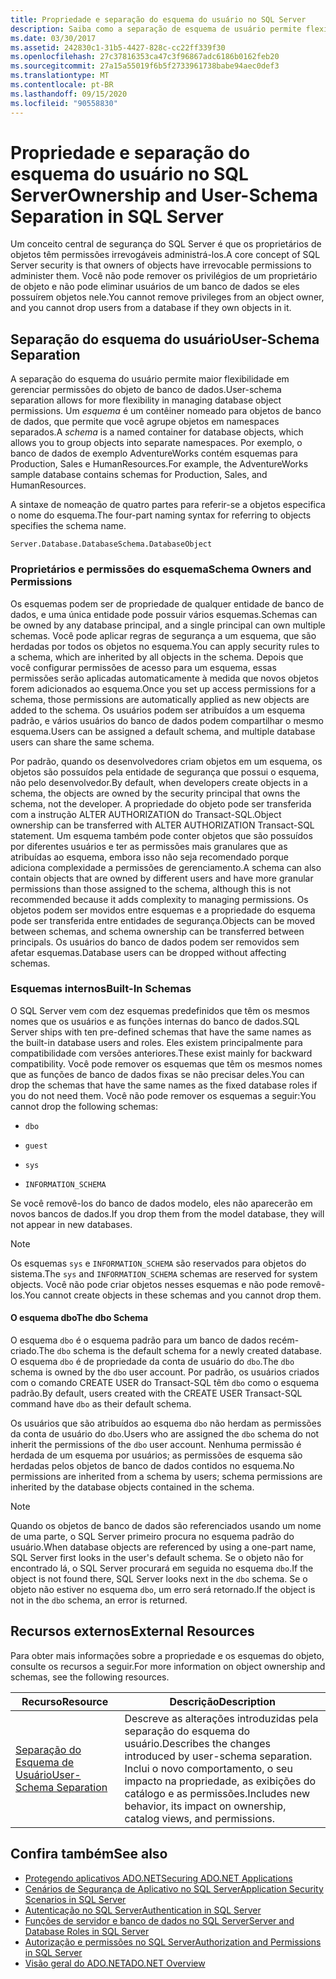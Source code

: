 ```yaml
---
title: Propriedade e separação do esquema do usuário no SQL Server
description: Saiba como a separação de esquema de usuário permite flexibilidade no gerenciamento de permissões de objeto de banco de dados SQL Server. Os esquemas agrupam objetos em namespaces separados.
ms.date: 03/30/2017
ms.assetid: 242830c1-31b5-4427-828c-cc22ff339f30
ms.openlocfilehash: 27c37816353ca47c3f96867adc6186b0162feb20
ms.sourcegitcommit: 27a15a55019f6b5f2733961738babe94aec0def3
ms.translationtype: MT
ms.contentlocale: pt-BR
ms.lasthandoff: 09/15/2020
ms.locfileid: "90558830"
---
```

# <a name="ownership-and-user-schema-separation-in-sql-server"></a><span data-ttu-id="37cd6-104">Propriedade e separação do esquema do usuário no SQL Server</span><span class="sxs-lookup"><span data-stu-id="37cd6-104">Ownership and User-Schema Separation in SQL Server</span></span>
<span data-ttu-id="37cd6-105">Um conceito central de segurança do SQL Server é que os proprietários de objetos têm permissões irrevogáveis administrá-los.</span><span class="sxs-lookup"><span data-stu-id="37cd6-105">A core concept of SQL Server security is that owners of objects have irrevocable permissions to administer them.</span></span> <span data-ttu-id="37cd6-106">Você não pode remover os privilégios de um proprietário de objeto e não pode eliminar usuários de um banco de dados se eles possuírem objetos nele.</span><span class="sxs-lookup"><span data-stu-id="37cd6-106">You cannot remove privileges from an object owner, and you cannot drop users from a database if they own objects in it.</span></span>  
  
## <a name="user-schema-separation"></a><span data-ttu-id="37cd6-107">Separação do esquema do usuário</span><span class="sxs-lookup"><span data-stu-id="37cd6-107">User-Schema Separation</span></span>  
 <span data-ttu-id="37cd6-108">A separação do esquema do usuário permite maior flexibilidade em gerenciar permissões do objeto de banco de dados.</span><span class="sxs-lookup"><span data-stu-id="37cd6-108">User-schema separation allows for more flexibility in managing database object permissions.</span></span> <span data-ttu-id="37cd6-109">Um *esquema* é um contêiner nomeado para objetos de banco de dados, que permite que você agrupe objetos em namespaces separados.</span><span class="sxs-lookup"><span data-stu-id="37cd6-109">A *schema* is a named container for database objects, which allows you to group objects into separate namespaces.</span></span> <span data-ttu-id="37cd6-110">Por exemplo, o banco de dados de exemplo AdventureWorks contém esquemas para Production, Sales e HumanResources.</span><span class="sxs-lookup"><span data-stu-id="37cd6-110">For example, the AdventureWorks sample database contains schemas for Production, Sales, and HumanResources.</span></span>  
  
 <span data-ttu-id="37cd6-111">A sintaxe de nomeação de quatro partes para referir-se a objetos especifica o nome do esquema.</span><span class="sxs-lookup"><span data-stu-id="37cd6-111">The four-part naming syntax for referring to objects specifies the schema name.</span></span>  
  
```text
Server.Database.DatabaseSchema.DatabaseObject  
```  
  
### <a name="schema-owners-and-permissions"></a><span data-ttu-id="37cd6-112">Proprietários e permissões do esquema</span><span class="sxs-lookup"><span data-stu-id="37cd6-112">Schema Owners and Permissions</span></span>  
 <span data-ttu-id="37cd6-113">Os esquemas podem ser de propriedade de qualquer entidade de banco de dados, e uma única entidade pode possuir vários esquemas.</span><span class="sxs-lookup"><span data-stu-id="37cd6-113">Schemas can be owned by any database principal, and a single principal can own multiple schemas.</span></span> <span data-ttu-id="37cd6-114">Você pode aplicar regras de segurança a um esquema, que são herdadas por todos os objetos no esquema.</span><span class="sxs-lookup"><span data-stu-id="37cd6-114">You can apply security rules to a schema, which are inherited by all objects in the schema.</span></span> <span data-ttu-id="37cd6-115">Depois que você configurar permissões de acesso para um esquema, essas permissões serão aplicadas automaticamente à medida que novos objetos forem adicionados ao esquema.</span><span class="sxs-lookup"><span data-stu-id="37cd6-115">Once you set up access permissions for a schema, those permissions are automatically applied as new objects are added to the schema.</span></span> <span data-ttu-id="37cd6-116">Os usuários podem ser atribuídos a um esquema padrão, e vários usuários do banco de dados podem compartilhar o mesmo esquema.</span><span class="sxs-lookup"><span data-stu-id="37cd6-116">Users can be assigned a default schema, and multiple database users can share the same schema.</span></span>  
  
 <span data-ttu-id="37cd6-117">Por padrão, quando os desenvolvedores criam objetos em um esquema, os objetos são possuídos pela entidade de segurança que possui o esquema, não pelo desenvolvedor.</span><span class="sxs-lookup"><span data-stu-id="37cd6-117">By default, when developers create objects in a schema, the objects are owned by the security principal that owns the schema, not the developer.</span></span> <span data-ttu-id="37cd6-118">A propriedade do objeto pode ser transferida com a instrução ALTER AUTHORIZATION do Transact-SQL.</span><span class="sxs-lookup"><span data-stu-id="37cd6-118">Object ownership can be transferred with ALTER AUTHORIZATION Transact-SQL statement.</span></span> <span data-ttu-id="37cd6-119">Um esquema também pode conter objetos que são possuídos por diferentes usuários e ter as permissões mais granulares que as atribuídas ao esquema, embora isso não seja recomendado porque adiciona complexidade a permissões de gerenciamento.</span><span class="sxs-lookup"><span data-stu-id="37cd6-119">A schema can also contain objects that are owned by different users and have more granular permissions than those assigned to the schema, although this is not recommended because it adds complexity to managing permissions.</span></span> <span data-ttu-id="37cd6-120">Os objetos podem ser movidos entre esquemas e a propriedade do esquema pode ser transferida entre entidades de segurança.</span><span class="sxs-lookup"><span data-stu-id="37cd6-120">Objects can be moved between schemas, and schema ownership can be transferred between principals.</span></span> <span data-ttu-id="37cd6-121">Os usuários do banco de dados podem ser removidos sem afetar esquemas.</span><span class="sxs-lookup"><span data-stu-id="37cd6-121">Database users can be dropped without affecting schemas.</span></span>  
  
### <a name="built-in-schemas"></a><span data-ttu-id="37cd6-122">Esquemas internos</span><span class="sxs-lookup"><span data-stu-id="37cd6-122">Built-In Schemas</span></span>  
 <span data-ttu-id="37cd6-123">O SQL Server vem com dez esquemas predefinidos que têm os mesmos nomes que os usuários e as funções internas do banco de dados.</span><span class="sxs-lookup"><span data-stu-id="37cd6-123">SQL Server ships with ten pre-defined schemas that have the same names as the built-in database users and roles.</span></span> <span data-ttu-id="37cd6-124">Eles existem principalmente para compatibilidade com versões anteriores.</span><span class="sxs-lookup"><span data-stu-id="37cd6-124">These exist mainly for backward compatibility.</span></span> <span data-ttu-id="37cd6-125">Você pode remover os esquemas que têm os mesmos nomes que as funções de banco de dados fixas se não precisar deles.</span><span class="sxs-lookup"><span data-stu-id="37cd6-125">You can drop the schemas that have the same names as the fixed database roles if you do not need them.</span></span> <span data-ttu-id="37cd6-126">Você não pode remover os esquemas a seguir:</span><span class="sxs-lookup"><span data-stu-id="37cd6-126">You cannot drop the following schemas:</span></span>  
  
- `dbo`  
  
- `guest`  
  
- `sys`  
  
- `INFORMATION_SCHEMA`  
  
 <span data-ttu-id="37cd6-127">Se você removê-los do banco de dados modelo, eles não aparecerão em novos bancos de dados.</span><span class="sxs-lookup"><span data-stu-id="37cd6-127">If you drop them from the model database, they will not appear in new databases.</span></span>  
  
> [!NOTE]
> <span data-ttu-id="37cd6-128">Os esquemas `sys` e `INFORMATION_SCHEMA` são reservados para objetos do sistema.</span><span class="sxs-lookup"><span data-stu-id="37cd6-128">The `sys` and `INFORMATION_SCHEMA` schemas are reserved for system objects.</span></span> <span data-ttu-id="37cd6-129">Você não pode criar objetos nesses esquemas e não pode removê-los.</span><span class="sxs-lookup"><span data-stu-id="37cd6-129">You cannot create objects in these schemas and you cannot drop them.</span></span>  
  
#### <a name="the-dbo-schema"></a><span data-ttu-id="37cd6-130">O esquema dbo</span><span class="sxs-lookup"><span data-stu-id="37cd6-130">The dbo Schema</span></span>  
 <span data-ttu-id="37cd6-131">O esquema `dbo` é o esquema padrão para um banco de dados recém-criado.</span><span class="sxs-lookup"><span data-stu-id="37cd6-131">The `dbo` schema is the default schema for a newly created database.</span></span> <span data-ttu-id="37cd6-132">O esquema `dbo` é de propriedade da conta de usuário do `dbo`.</span><span class="sxs-lookup"><span data-stu-id="37cd6-132">The `dbo` schema is owned by the `dbo` user account.</span></span> <span data-ttu-id="37cd6-133">Por padrão, os usuários criados com o comando CREATE USER do Transact-SQL têm `dbo` como o esquema padrão.</span><span class="sxs-lookup"><span data-stu-id="37cd6-133">By default, users created with the CREATE USER Transact-SQL command have `dbo` as their default schema.</span></span>  
  
 <span data-ttu-id="37cd6-134">Os usuários que são atribuídos ao esquema `dbo` não herdam as permissões da conta de usuário do `dbo`.</span><span class="sxs-lookup"><span data-stu-id="37cd6-134">Users who are assigned the `dbo` schema do not inherit the permissions of the `dbo` user account.</span></span> <span data-ttu-id="37cd6-135">Nenhuma permissão é herdada de um esquema por usuários; as permissões de esquema são herdadas pelos objetos de banco de dados contidos no esquema.</span><span class="sxs-lookup"><span data-stu-id="37cd6-135">No permissions are inherited from a schema by users; schema permissions are inherited by the database objects contained in the schema.</span></span>  
  
> [!NOTE]
> <span data-ttu-id="37cd6-136">Quando os objetos de banco de dados são referenciados usando um nome de uma parte, o SQL Server primeiro procura no esquema padrão do usuário.</span><span class="sxs-lookup"><span data-stu-id="37cd6-136">When database objects are referenced by using a one-part name, SQL Server first looks in the user's default schema.</span></span> <span data-ttu-id="37cd6-137">Se o objeto não for encontrado lá, o SQL Server procurará em seguida no esquema `dbo`.</span><span class="sxs-lookup"><span data-stu-id="37cd6-137">If the object is not found there, SQL Server looks next in the `dbo` schema.</span></span> <span data-ttu-id="37cd6-138">Se o objeto não estiver no esquema `dbo`, um erro será retornado.</span><span class="sxs-lookup"><span data-stu-id="37cd6-138">If the object is not in the `dbo` schema, an error is returned.</span></span>  
  
## <a name="external-resources"></a><span data-ttu-id="37cd6-139">Recursos externos</span><span class="sxs-lookup"><span data-stu-id="37cd6-139">External Resources</span></span>  
 <span data-ttu-id="37cd6-140">Para obter mais informações sobre a propriedade e os esquemas do objeto, consulte os recursos a seguir.</span><span class="sxs-lookup"><span data-stu-id="37cd6-140">For more information on object ownership and schemas, see the following resources.</span></span>  
  
|<span data-ttu-id="37cd6-141">Recurso</span><span class="sxs-lookup"><span data-stu-id="37cd6-141">Resource</span></span>|<span data-ttu-id="37cd6-142">Descrição</span><span class="sxs-lookup"><span data-stu-id="37cd6-142">Description</span></span>|  
|--------------|-----------------|  
|<span data-ttu-id="37cd6-143">[Separação do Esquema de Usuário](/previous-versions/sql/sql-server-2008-r2/ms190387(v=sql.105))</span><span class="sxs-lookup"><span data-stu-id="37cd6-143">[User-Schema Separation](/previous-versions/sql/sql-server-2008-r2/ms190387(v=sql.105))</span></span>|<span data-ttu-id="37cd6-144">Descreve as alterações introduzidas pela separação do esquema do usuário.</span><span class="sxs-lookup"><span data-stu-id="37cd6-144">Describes the changes introduced by user-schema separation.</span></span> <span data-ttu-id="37cd6-145">Inclui o novo comportamento, o seu impacto na propriedade, as exibições do catálogo e as permissões.</span><span class="sxs-lookup"><span data-stu-id="37cd6-145">Includes new behavior, its impact on ownership, catalog views, and permissions.</span></span>|  
  
## <a name="see-also"></a><span data-ttu-id="37cd6-146">Confira também</span><span class="sxs-lookup"><span data-stu-id="37cd6-146">See also</span></span>

- [<span data-ttu-id="37cd6-147">Protegendo aplicativos ADO.NET</span><span class="sxs-lookup"><span data-stu-id="37cd6-147">Securing ADO.NET Applications</span></span>](../securing-ado-net-applications.md)
- [<span data-ttu-id="37cd6-148">Cenários de Segurança de Aplicativo no SQL Server</span><span class="sxs-lookup"><span data-stu-id="37cd6-148">Application Security Scenarios in SQL Server</span></span>](application-security-scenarios-in-sql-server.md)
- [<span data-ttu-id="37cd6-149">Autenticação no SQL Server</span><span class="sxs-lookup"><span data-stu-id="37cd6-149">Authentication in SQL Server</span></span>](authentication-in-sql-server.md)
- [<span data-ttu-id="37cd6-150">Funções de servidor e banco de dados no SQL Server</span><span class="sxs-lookup"><span data-stu-id="37cd6-150">Server and Database Roles in SQL Server</span></span>](server-and-database-roles-in-sql-server.md)
- [<span data-ttu-id="37cd6-151">Autorização e permissões no SQL Server</span><span class="sxs-lookup"><span data-stu-id="37cd6-151">Authorization and Permissions in SQL Server</span></span>](authorization-and-permissions-in-sql-server.md)
- [<span data-ttu-id="37cd6-152">Visão geral do ADO.NET</span><span class="sxs-lookup"><span data-stu-id="37cd6-152">ADO.NET Overview</span></span>](../ado-net-overview.md)
